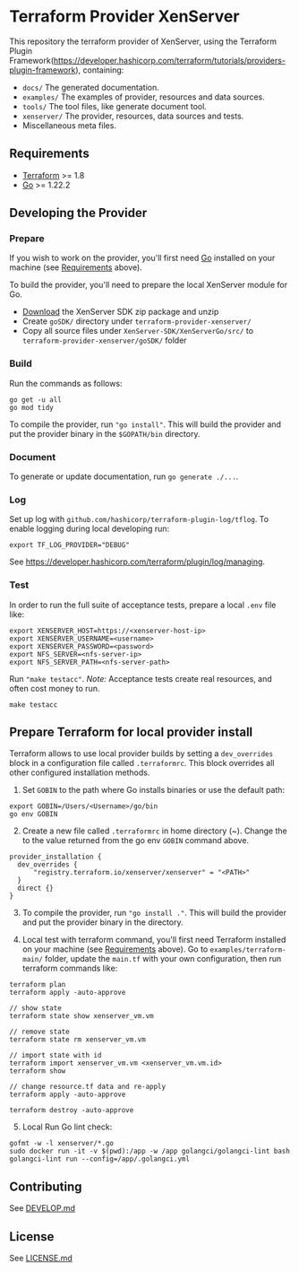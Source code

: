 # Terraform Provider XenServer

This repository the terraform provider of XenServer, using the Terraform Plugin Framework(https://developer.hashicorp.com/terraform/tutorials/providers-plugin-framework), containing:

- `docs/`      The generated documentation.
- `examples/`  The examples of provider, resources and data sources.
- `tools/`     The tool files, like generate document tool.
- `xenserver/` The provider, resources, data sources and tests.
- Miscellaneous meta files.

## Requirements

- [Terraform](https://developer.hashicorp.com/terraform/downloads) >= 1.8
- [Go](https://golang.org/doc/install) >= 1.22.2

## Developing the Provider

### Prepare

If you wish to work on the provider, you'll first need [Go](http://www.golang.org) installed on your machine (see [Requirements](#requirements) above).

To build the provider, you'll need to prepare the local XenServer module for Go. 
- [Download](https://www.xenserver.com/downloads) the XenServer SDK zip package and unzip
- Create `goSDK/` directory under `terraform-provider-xenserver/`
- Copy all source files under `XenServer-SDK/XenServerGo/src/` to `terraform-provider-xenserver/goSDK/` folder

### Build

Run the commands as follows:

```shell
go get -u all
go mod tidy
```

To compile the provider, run `"go install"`. This will build the provider and put the provider binary in the `$GOPATH/bin` directory.

### Document

To generate or update documentation, run `go generate ./...`.

### Log

Set up log with `github.com/hashicorp/terraform-plugin-log/tflog`. To enable logging during local developing run:

```shell
export TF_LOG_PROVIDER="DEBUG"
```
See https://developer.hashicorp.com/terraform/plugin/log/managing.

### Test
In order to run the full suite of acceptance tests, prepare a local `.env` file like:

```shell
export XENSERVER_HOST=https://<xenserver-host-ip>
export XENSERVER_USERNAME=<username>
export XENSERVER_PASSWORD=<password>
export NFS_SERVER=<nfs-server-ip>
export NFS_SERVER_PATH=<nfs-server-path>
```

Run `"make testacc"`. *Note:* Acceptance tests create real resources, and often cost money to run.

```shell
make testacc
```

## Prepare Terraform for local provider install

Terraform allows to use local provider builds by setting a `dev_overrides` block in a configuration file called `.terraformrc`. This block overrides all other configured installation methods.

1. Set `GOBIN` to the path where Go installs binaries or use the default path:

```shell
export GOBIN=/Users/<Username>/go/bin
go env GOBIN
```

2. Create a new file called `.terraformrc` in home directory (~). Change the <PATH> to the value returned from the go env `GOBIN` command above.

```shell
provider_installation {
  dev_overrides {
      "registry.terraform.io/xenserver/xenserver" = "<PATH>"
  }
  direct {}
}
```

3. To compile the provider, run `"go install ."`. This will build the provider and put the provider binary in the <GOBIN> directory.

4. Local test with terraform command, you'll first need Terraform installed on your machine (see [Requirements](#requirements) above). Go to `examples/terraform-main/` folder, update the `main.tf` with your own configuration, then run terraform commands like:

```shell
terraform plan
terraform apply -auto-approve

// show state 
terraform state show xenserver_vm.vm

// remove state
terraform state rm xenserver_vm.vm

// import state with id
terraform import xenserver_vm.vm <xenserver_vm.vm.id>
terraform show

// change resource.tf data and re-apply
terraform apply -auto-approve

terraform destroy -auto-approve
```

5. Local Run Go lint check:

```shell
gofmt -w -l xenserver/*.go
sudo docker run -it -v $(pwd):/app -w /app golangci/golangci-lint bash
golangci-lint run --config=/app/.golangci.yml
```

## Contributing

See [DEVELOP.md](DEVELOP.md)

## License

See [LICENSE.md](LICENSE.md)
